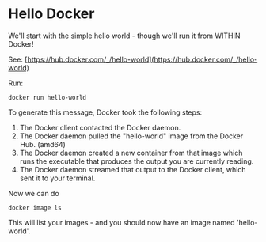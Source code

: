 # Hello Docker

We'll start with the simple hello world - though we'll run it from WITHIN Docker!

See: [https://hub.docker.com/_/hello-world](https://hub.docker.com/_/hello-world)

Run:

```
docker run hello-world
```

To generate this message, Docker took the following steps:
 1. The Docker client contacted the Docker daemon.
 2. The Docker daemon pulled the "hello-world" image from the Docker Hub.
    (amd64)
 3. The Docker daemon created a new container from that image which runs the
    executable that produces the output you are currently reading.
 4. The Docker daemon streamed that output to the Docker client, which sent it
    to your terminal.

Now we can do

```
docker image ls
```

This will list your images - and you should now have an image named 'hello-world'.
